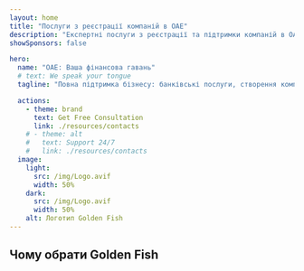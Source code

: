```yaml
---
layout: home
title: "Послуги з реєстрації компаній в ОАЕ"
description: "Експертні послуги з реєстрації та підтримки компаній в ОАЕ. Створення компаній, банківські послуги, податкове та юридичне супроводження, візова підтримка. Втілюємо ваші бізнес-мрії в реальність."
showSponsors: false

hero:
  name: "ОАЕ: Ваша фінансова гавань"
  # text: We speak your tongue
  tagline: "Повна підтримка бізнесу: банківські послуги, створення компаній, візи. Без передоплати – оплата тільки після схвалення."

  actions:
    - theme: brand
      text: Get Free Consultation
      link: ./resources/contacts
    # - theme: alt
    #   text: Support 24/7
    #   link: ./resources/contacts
  image:
    light:
      src: /img/Logo.avif
      width: 50%
    dark:
      src: /img/Logo.avif
      width: 50%
    alt: Логотип Golden Fish
---
```


<FeatureCards :features="[
  {
    title: 'Посібник зі створення компанії',
    details: 'Повний посібник зі створення компаній у Free Zone, offshore, mainland, branch.',
    items: [
      '**100% іноземна власність** доступна у Free Zones та Mainland',
      'Низькі податкові ставки - лише 9% корпоративного податку',
      'Відсутність валютного контролю - легка репатріація капіталу'
    ],
    linkText: 'Read More',
    link: './uae-business/company-registration/overview',
    icon: {
      light: '/img/iStock-2051326997.avif',
      dark: '/img/iStock-1448478309.jpg',
      alt: 'Посібник зі створення компанії'
    }
  },
  {
    title: 'Відкриття банківського рахунку',
    details: 'Легко відкривайте бізнес або особисті банківські рахунки в надійних банках ОАЕ.',
    items: [
      'Гарантоване схвалення корпоративних банківських рахунків',
      '90% успішність',
      '**Без передоплати** - оплата тільки після схвалення',
    ],
    linkText: 'Read More',
    link: './uae-business/offer/banking/',
    icon: {
      light: '/img/iStock-2153786564.avif',
      dark: '/img/iStock-2166793628.avif',
      alt: 'Банківські послуги'
    }
  },
  {
    title: 'Golden Visa та резидентство',
    details: 'Отримайте **Golden Visa** ОАЕ для довгострокового проживання через простий процес подання.',
    items: [
      '**Не потрібно в\'їжджати в ОАЕ кожні 6 місяців**',
      '98% успішність',
      '**Без передоплати** - оплата тільки після схвалення',
    ],
    linkText: 'Read More',
    link: './uae-business/offer/golden-visa/',
    icon: {
      light: '/img/iStock-1312241253.avif',
      dark: '/img/ILONMASKID.webp',
      alt: 'Візові послуги'
    }
  },
]" />

<FeatureCards :features="[
  {
    title: 'Послуги з комплаєнсу',
    details: 'Наші експерти проведуть вас через складні регуляторні вимоги ОАЕ, включаючи звіти ESR та подання UBO.',
    items: [],
    linkText: 'Read More',
    link: './uae-business/company-registration/ubo',
    icon: {
      light: '/img/iStock-1299393716.avif',
      dark: '/img/iStock-2149731304.avif',
      alt: 'Послуги з комплаєнсу'
    }
  },
  {
    title: 'Корпоративний податок і ПДВ',
    details: 'Експертні консультації забезпечують відповідність зобов\'язанням з корпоративного податку та ПДВ перед Federal Tax Authority (FTA).',
    items: [],
    linkText: 'Read More',
    link: './uae-business/company-registration/accounting-legal',
    icon: {
      light: '/img/iStock-1018285934.avif',
      dark: '/img/iStock-584576538.avif',
      alt: 'Податкові послуги'
    }
  },
  {
    title: 'Юридичні послуги',
    details: 'Юридична команда консультує щодо законодавства ОАЕ з питань злиття та поглинання, корпоративної реструктуризації, фінансування та вирішення спорів.',
    items: [],
    linkText: 'Read More',
    link: './uae-business/company-registration/Protect-Your-Business',
    icon: {
      light: '/img/iStock-650045508.avif',
      dark: '/img/iStock-1498627598.avif',
      alt: 'Юридичні послуги'
    }
  },
  {
    title: 'Бухгалтерський облік і зарплата',
    details: 'Наші бухгалтери керують фінансами, надаючи послуги бухгалтерського обліку, звірки, нарахування зарплати та підтримки аудиту, економлячи на витратах на персонал.',
    items: [],
    linkText: 'Read More',
    link: './resources/contacts',
    icon: {
      light: '/img/iStock-1022793868.avif',
      dark: '/img/iStock-1320130292.jpg',
      alt: 'Бухгалтерські послуги'
    }
  },
]" />

## Чому обрати Golden Fish

<BenefitsList :features="[
{
 icon: '💰',
 title: 'Оплата за результат',
 text: '**Без передоплати - платіть тільки після схвалення.** Повна прозорість без прихованих витрат.'
},
{
 icon: '🔄',
 title: 'Множинні рішення',
 text: 'Доступ до місцевих та міжнародних банків. Альтернативні варіанти у разі відмови за основною заявкою.'
},
{
 icon: '🏦',
 title: 'Банківські зв\'язки',
 text: 'Міцні партнерські відносини з провідними банками ОАЕ та міжнародними банками. Подача заявок у декілька банків для максимізації шансів на схвалення.'
},
{
 icon: '📊',
 title: 'Повний супровід',
 text: 'Повне ведення справи від документації до активації рахунку, з щотижневими оновленнями про прогрес та прямою комунікацією з банком.'
},
{
 icon: '📝',
 title: 'Професійна документація',
 text: 'Наша команда готує комплексні бізнес-плани та займається всією документацією щодо відповідності вимогам.'
},
{
 icon: '🤝',
 title: 'Постійна підтримка',
 text: 'Безперервна допомога з банківськими операціями та дотриманням вимог після відкриття рахунку.'
}
]" />

<!-- ## Get Started Now - Free Initial Consultation

<div id="contact-form"></div>

<video  autoplay muted playsinline style="padding: 80px" >
  <source src="/img/iStock-2185906461.mp4" type="video/mp4">
</video>

<ContactFormModal formName="Home page" buttonText="Get a free consultation"
:services="['📝 Company registration', '🏧 Opening bank accounts', '🪪 EID & Golden Visa', 'Other Services']"/> -->

<!-- <br>

# Success Stories

<br>

<ImageGrid :images="[
  { src: '/img/iStock-1945498989.avif', href: './immigration.md', alt: 'Імміграція в ОАЕ' },
  { src: '/img/iStock-1965736217.avif', href: './immigration.md', alt: 'Імміграція в ОАЕ' },
]"/> -->